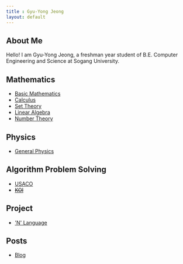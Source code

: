```yaml
---
title : Gyu-Yong Jeong
layout: default
---
```


## About Me

Hello! I am Gyu-Yong Jeong, a freshman year student of B.E. Computer Engineering and Science at Sogang University.

## Mathematics
- [Basic Mathematics](./Math/Basic_Mathematics/index.md)
- [Calculus](./Math/Calculus/index.md)
- [Set Theory](./Math/Set_Theory/index.md)
- [Linear Algebra](./Math/Linear_Algebra/index.md)
- [Number Theory](./Math/Number_Theory/index.md)

## Physics

- [General Physics](./Physics/General_Physics/index.md)

<!--
## For Korean Students

- ~~[개념(Concept)](./HS/Concept/index.md)~~
- [수능(CSAT)](./HS/CSAT/index.md)
-->

## Algorithm Problem Solving

- [USACO](./PS/USACO/index.md)
- ~~[KOI](./PS/KOI/index.md)~~

## Project

- ['N' Language](./Projects/N_Language.md)

## Posts

- [Blog](./Posts/Blog/index.md)